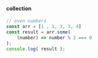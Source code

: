#### collection

```js
// even numbers
const arr = [1 , 1, 3, 3, 4]
const result = arr.some(
    (number) => number % 2 === 0
);
console.log( result );
```
